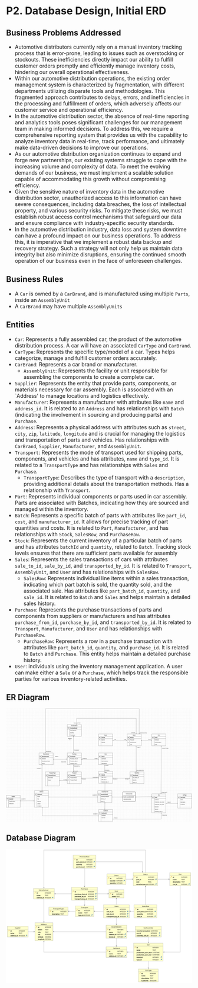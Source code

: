 # P2. Database Design, Initial ERD

## Business Problems Addressed

- Automotive distributors currently rely on a manual inventory tracking process that is error-prone, leading to issues such as overstocking or stockouts. These inefficiencies directly impact our ability to fulfill customer orders promptly and efficiently manage inventory costs, hindering our overall operational effectiveness.
- Within our automotive distribution operations, the existing order management system is characterized by fragmentation, with different departments utilizing disparate tools and methodologies. This fragmented approach contributes to delays, errors, and inefficiencies in the processing and fulfillment of orders, which adversely affects our customer service and operational efficiency.
- In the automotive distribution sector, the absence of real-time reporting and analytics tools poses significant challenges for our management team in making informed decisions. To address this, we require a comprehensive reporting system that provides us with the capability to analyze inventory data in real-time, track performance, and ultimately make data-driven decisions to improve our operations.
- As our automotive distribution organization continues to expand and forge new partnerships, our existing systems struggle to cope with the increasing volume and complexity of data. To meet the evolving demands of our business, we must implement a scalable solution capable of accommodating this growth without compromising efficiency.
- Given the sensitive nature of inventory data in the automotive distribution sector, unauthorized access to this information can have severe consequences, including data breaches, the loss of intellectual property, and various security risks. To mitigate these risks, we must establish robust access control mechanisms that safeguard our data and ensure compliance with industry-specific security standards.
- In the automotive distribution industry, data loss and system downtime can have a profound impact on our business operations. To address this, it is imperative that we implement a robust data backup and recovery strategy. Such a strategy will not only help us maintain data integrity but also minimize disruptions, ensuring the continued smooth operation of our business even in the face of unforeseen challenges.

## Business Rules

- A `Car` is owned by a `CarBrand`, and is manufactured using multiple `Parts`, inside an `AssemblyUnit`
- A `CarBrand` may have multiple `AssemblyUnits`

## Entities

- `Car`: Represents a fully assembled car, the product of the automotive distribution process. A car will have an associated `CarType` and `CarBrand`.
- `CarType`: Represents the specific type/model of a car. Types helps categorize, manage and fulfill customer orders accurately.
- `CarBrand`: Represents a car brand or manufacturer.
  - `AssemblyUnit`: Represents the facility or unit responsible for assembling the components to create a complete car. 
- `Supplier`: Represents the entity that provide parts, components, or materials necessary for car assembly. Each is associated with an `Address' to manage locations and logistics effectively. 
- `Manufacturer`: Represents a manufacturer with attributes like `name` and `address_id`. It is related to an `Address` and has relationships with `Batch` (indicating the involvement in sourcing and producing parts) and `Purchase`.
- `Address`: Represents a physical address with attributes such as `street`, `city`, `zip`, `latitude`, `longitude` and is crucial for managing the logistics and transportation of parts and vehicles. Has relationships with `CarBrand`, `Supplier`, `Manufacturer`, and `AssemblyUnit`.
- `Transport`: Represents the mode of transport used for shipping parts, components, and vehicles and has attributes, `name` and `type_id`. It is related to a `TransportType` and has relationships with `Sales` and `Purchase`.
  - `TransportType`: Describes the type of transport with a `description`, providing additional details about the transportation methods. Has a relationship with `Transport`.
- `Part`: Represents individual components or parts used in car assembly. Parts are associated with Batches, indicating how they are sourced and managed within the inventory.
- `Batch`: Represents a specific batch of parts with attributes like `part_id`, `cost`, and `manufacturer_id`. It allows for precise tracking of part quantities and costs. It is related to `Part`, `Manufacturer`, and has relationships with `Stock`, `SalesRow`, and `PurchaseRow`.
- `Stock`: Represents the current inventory of a particular batch of parts and has attributes `batchId` and `quantity`, related to `Batch`. Tracking stock levels ensures that there are sufficient parts available for assembly
- `Sales`: Represents the sales transactions of cars with attributes `sale_to_id`, `sale_by_id`, and `transported_by_id`. It is related to `Transport`, `AssemblyUnit`, and `User` and has relationships with `SalesRow`.
  - `SalesRow`: Represents individual line items within a sales transaction, indicating which part batch is sold, the quantity sold, and the associated sale.  Has attributes like `part_batch_id`, `quantity`, and `sale_id`. It is related to `Batch` and `Sales` and helps maintain a detailed sales history. 
- `Purchase`: Represents the purchase transactions of parts and components from suppliers or manufacturers and has attributes `purchase_from_id`, `purchase_by_id`, and `transported_by_id`. It is related to `Transport`, `Manufacturer`, and `User` and has relationships with `PurchaseRow`. 
  - `PurchaseRow`: Represents a row in a purchase transaction with attributes like `part_batch_id`, `quantity`, and `purchase_id`. It is related to `Batch` and `Purchase`. This entity helps maintain a detailed purchase history.
- `User`:  individuals using the inventory management application. A user can make either a `Sale` or a `Purchase`, which helps track the responsible parties for various inventory-related activities.


## ER Diagram
![](diagrams/erd.png)

## Database Diagram
![](diagrams/database-diagram.png)
